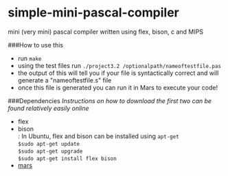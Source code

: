 simple-mini-pascal-compiler
===========================

mini (very mini) pascal compiler written using flex, bison, c and MIPS

###How to use this

- run ```make```
- using the test files run ```./project3.2 /optionalpath/nameoftestfile.pas```
- the output of this will tell you if your file is syntactically correct and will generate a "nameoftestfile.s" file
- once this file is generated you can run it in Mars to execute your code!

###Dependencies
*Instructions on how to download the first two can be found relatively easily online*

- flex 
- bison  
:  In Ubuntu, flex and bison can be installed using ```apt-get```  
```$sudo apt-get update```  
```$sudo apt-get upgrade ```  
```$sudo apt-get install flex bison```
- [mars](http://courses.missouristate.edu/KenVollmar/MARS/download.htm)
